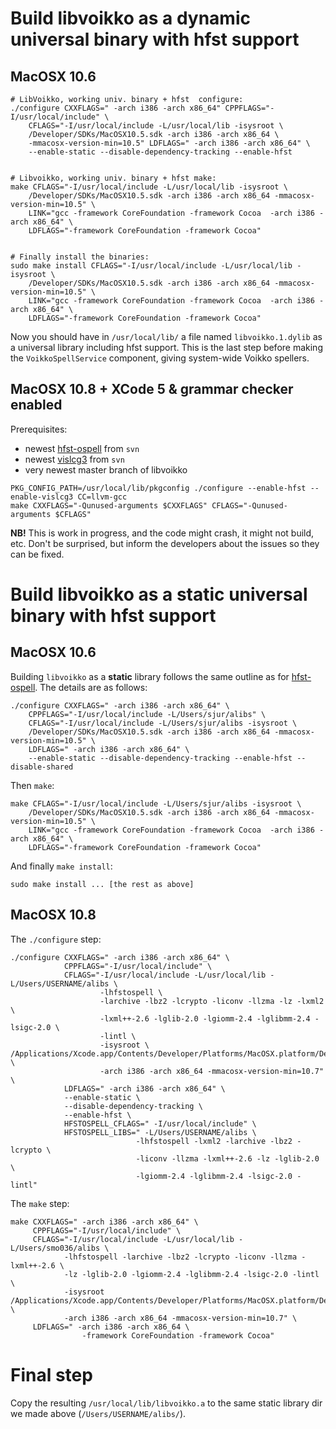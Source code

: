 # Build libvoikko as a dynamic universal binary with hfst support


## MacOSX 10.6
```
# LibVoikko, working univ. binary + hfst  configure:
./configure CXXFLAGS=" -arch i386 -arch x86_64" CPPFLAGS="-I/usr/local/include" \
	CFLAGS="-I/usr/local/include -L/usr/local/lib -isysroot \
	/Developer/SDKs/MacOSX10.5.sdk -arch i386 -arch x86_64 \
	-mmacosx-version-min=10.5" LDFLAGS=" -arch i386 -arch x86_64" \
	--enable-static --disable-dependency-tracking --enable-hfst


# Libvoikko, working univ. binary + hfst make:
make CFLAGS="-I/usr/local/include -L/usr/local/lib -isysroot \
	/Developer/SDKs/MacOSX10.5.sdk -arch i386 -arch x86_64 -mmacosx-version-min=10.5" \
	LINK="gcc -framework CoreFoundation -framework Cocoa  -arch i386 -arch x86_64" \
	LDFLAGS="-framework CoreFoundation -framework Cocoa"


# Finally install the binaries:
sudo make install CFLAGS="-I/usr/local/include -L/usr/local/lib -isysroot \
	/Developer/SDKs/MacOSX10.5.sdk -arch i386 -arch x86_64 -mmacosx-version-min=10.5" \
	LINK="gcc -framework CoreFoundation -framework Cocoa  -arch i386 -arch x86_64" \
	LDFLAGS="-framework CoreFoundation -framework Cocoa"
```


Now you should have in `/usr/local/lib/` a file named `libvoikko.1.dylib` as a universal library including hfst support. This is the last step before making the `VoikkoSpellService` component, giving system-wide Voikko spellers.


## MacOSX 10.8 + XCode 5 & grammar checker enabled


Prerequisites:
* newest [hfst-ospell](BuildingHfst-ospellForInclusionInVoikko.html) from `svn`
* newest [vislcg3](/tools/docu-vislcg3.html) from `svn`
* very newest master branch of libvoikko


```
PKG_CONFIG_PATH=/usr/local/lib/pkgconfig ./configure --enable-hfst --enable-vislcg3 CC=llvm-gcc
make CXXFLAGS="-Qunused-arguments $CXXFLAGS" CFLAGS="-Qunused-arguments $CFLAGS"
```


**NB!** This is work in progress, and the code might crash, it might not build,
etc. Don't be surprised, but inform the developers about the issues so they can
be fixed.


# Build libvoikko as a static universal binary with hfst support


## MacOSX 10.6
Building `libvoikko` as a **static** library follows the same outline as for
[hfst-ospell](BuildingHfst-ospellForInclusionInVoikko.html). The details are as follows:


```
./configure CXXFLAGS=" -arch i386 -arch x86_64" \
	CPPFLAGS="-I/usr/local/include -L/Users/sjur/alibs" \
	CFLAGS="-I/usr/local/include -L/Users/sjur/alibs -isysroot \
	/Developer/SDKs/MacOSX10.5.sdk -arch i386 -arch x86_64 -mmacosx-version-min=10.5" \
	LDFLAGS=" -arch i386 -arch x86_64" \
	--enable-static --disable-dependency-tracking --enable-hfst --disable-shared
```


Then `make`:


```
make CFLAGS="-I/usr/local/include -L/Users/sjur/alibs -isysroot \
	/Developer/SDKs/MacOSX10.5.sdk -arch i386 -arch x86_64 -mmacosx-version-min=10.5" \
	LINK="gcc -framework CoreFoundation -framework Cocoa  -arch i386 -arch x86_64" \
	LDFLAGS="-framework CoreFoundation -framework Cocoa"
```


And finally `make install`:


```
sudo make install ... [the rest as above]
```




## MacOSX 10.8


The `./configure` step:
```
./configure CXXFLAGS=" -arch i386 -arch x86_64" \
            CPPFLAGS="-I/usr/local/include" \
            CFLAGS="-I/usr/local/include -L/usr/local/lib -L/Users/USERNAME/alibs \
                    -lhfstospell \
                    -larchive -lbz2 -lcrypto -liconv -llzma -lz -lxml2 \
                    -lxml++-2.6 -lglib-2.0 -lgiomm-2.4 -lglibmm-2.4 -lsigc-2.0 \
                    -lintl \
                    -isysroot \
/Applications/Xcode.app/Contents/Developer/Platforms/MacOSX.platform/Developer/SDKs/MacOSX10.7.sdk \
                    -arch i386 -arch x86_64 -mmacosx-version-min=10.7" \
            LDFLAGS=" -arch i386 -arch x86_64" \
            --enable-static \
            --disable-dependency-tracking \
            --enable-hfst \
            HFSTOSPELL_CFLAGS=" -I/usr/local/include" \
            HFSTOSPELL_LIBS=" -L/Users/USERNAME/alibs \
                            -lhfstospell -lxml2 -larchive -lbz2 -lcrypto \
                            -liconv -llzma -lxml++-2.6 -lz -lglib-2.0 \
                            -lgiomm-2.4 -lglibmm-2.4 -lsigc-2.0 -lintl"
```


The `make` step:
```
make CXXFLAGS=" -arch i386 -arch x86_64" \
     CPPFLAGS="-I/usr/local/include" \
     CFLAGS="-I/usr/local/include -L/usr/local/lib -L/Users/smo036/alibs \
            -lhfstospell -larchive -lbz2 -lcrypto -liconv -llzma -lxml++-2.6 \
            -lz -lglib-2.0 -lgiomm-2.4 -lglibmm-2.4 -lsigc-2.0 -lintl \
            -isysroot
/Applications/Xcode.app/Contents/Developer/Platforms/MacOSX.platform/Developer/SDKs/MacOSX10.7.sdk \
            -arch i386 -arch x86_64 -mmacosx-version-min=10.7" \
     LDFLAGS=" -arch i386 -arch x86_64 \
                -framework CoreFoundation -framework Cocoa"
```


# Final step


Copy the resulting `/usr/local/lib/libvoikko.a` to the same static library dir
we made above (`/Users/USERNAME/alibs/`).
